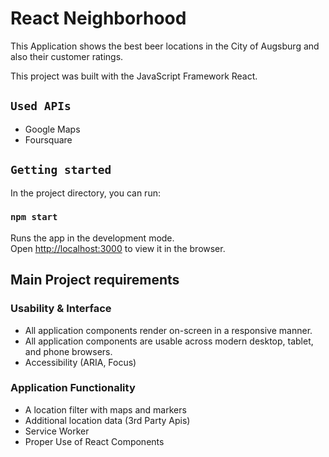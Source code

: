 # React Neighborhood

This Application shows the best beer locations in the City of Augsburg and also their customer ratings.

This project was built with the JavaScript Framework React.

## `Used APIs`
* Google Maps
* Foursquare

## `Getting started`

In the project directory, you can run:

### `npm start`

Runs the app in the development mode.<br>
Open [http://localhost:3000](http://localhost:3000) to view it in the browser.

## Main Project requirements
### Usability & Interface
* All application components render on-screen in a responsive manner.
* All application components are usable across modern desktop, tablet, and phone browsers.
* Accessibility (ARIA, Focus)

### Application Functionality
* A location filter with maps and markers
* Additional location data (3rd Party Apis)
* Service Worker
* Proper Use of React Components
